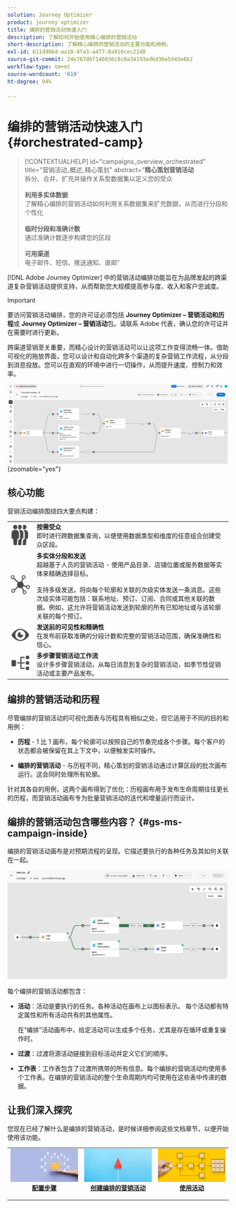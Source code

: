 ```yaml
---
solution: Journey Optimizer
product: journey optimizer
title: 编排的营销活动快速入门
description: 了解如何开始使用精心编排的营销活动
short-description: 了解精心编排的营销活动的主要功能和用例。
exl-id: 611dd06d-aa18-4fa3-a477-8a910cec21d8
source-git-commit: 24e767d6f146036c8c0a34193ed6d36e5d43e6b2
workflow-type: tm+mt
source-wordcount: '619'
ht-degree: 94%

---
```



# 编排的营销活动快速入门 {#orchestrated-camp}

>[!CONTEXTUALHELP]
>id="campaigns_overview_orchestrated"
>title="营销活动_概述_精心策划"
>abstract="<b>精心策划营销活动</b><br/>拆分、合并、扩充并操作关系型数据集以定义您的受众<br/><br/> <b>利用多实体数据</b><br/>了解精心编排的营销活动如何利用关系数据集来扩充数据，从而进行分段和个性化<br/><br/><b>临时分段和准确计数</b><br/>通过准确计数逐步构建您的区段<br/><br/><b>可用渠道</b><br/>电子邮件、短信、推送通知、直邮"

[!DNL Adobe Journey Optimizer] 中的营销活动编排功能旨在为品牌发起的跨渠道复杂营销活动提供支持，从而帮助您大规模提高参与度、收入和客户忠诚度。

>[!IMPORTANT]
>
>要访问营销活动编排，您的许可证必须包括 **Journey Optimizer – 营销活动和历程**&#x200B;或 **Journey Optimizer – 营销活动**&#x200B;包。请联系 Adobe 代表，确认您的许可证并在需要时进行更新。

跨渠道营销至关重要，而精心设计的营销活动可以让这项工作变得流畅一体。借助可视化的拖放界面，您可以设计和自动化跨多个渠道的复杂营销工作流程，从分段到消息投放。您可以在直观的环境中进行一切操作，从而提升速度、控制力和效率。

![](assets/canvas-example-diagram.png){zoomable="yes"}

## 核心功能

营销活动编排围绕四大要点构建：

<table style="table-layout:auto">
<tr style="border: 0;">
<td><img alt="按需受众" src="assets/do-not-localize/icon-audience.svg" width="150px"></a></td><td><b>按需受众</b><br/>即时进行跨数据集查询，以便使用数据类型和维度的任意组合创建受众区段。</td></tr>
<tr style="border: 0;">
<td><img alt="多实体分段和发送" src="assets/do-not-localize/icon-entity.svg" width="150px"></a></td><td><b>多实体分段和发送</b><br/>超越基于人员的营销活动 - 使用产品目录、店铺位置或服务数据等实体来精确选择目标。<br/><br/>
支持多级发送，将向每个轮廓和关联的次级实体发送一条消息。这些次级实体可能包括：联系地址、预订、订阅、合同或其他关联的数据。例如，这允许将营销活动发送到轮廓的所有已知地址或与该轮廓关联的每个预订。</td></tr>
<tr style="border: 0;">
<td><img alt="发送前的可见性和精确性" src="assets/do-not-localize/icon-visibility.svg" width="150px"></a></td><td><b>发送前的可见性和精确性</b><br/>在发布前获取准确的分段计数和完整的营销活动范围，确保准确性和信心。</td></tr>
<tr style="border: 0;">
<td><img alt="多步骤营销活动工作流" src="assets/do-not-localize/icon-multistep.svg" width="150px"></a></td><td><b>多步骤营销活动工作流</b><br/>设计多步骤营销活动，从每日消息到复杂的营销活动，如季节性促销活动或主要产品发布。</td></tr>
</table>

## 编排的营销活动和历程

尽管编排的营销活动的可视化图表与历程具有相似之处，但它适用于不同的目的和用例：

* **历程** - 1 比 1 画布，每个轮廓可以按照自己的节奏完成各个步骤。每个客户的状态都会被保留在其上下文中，以便触发实时操作。

* **编排的营销活动** - 与历程不同，精心策划的营销活动通过计算区段的批次画布运行。这会同时处理所有轮廓。

针对其各自的用例，这两个画布得到了优化：历程画布用于发布生命周期往往更长的历程，而营销活动画布专为批量营销活动的迭代和增量运行而设计。

## 编排的营销活动包含哪些内容？ {#gs-ms-campaign-inside}

编排的营销活动画布是对预期流程的呈现。它描述要执行的各种任务及其如何关联在一起。

![显示编排的营销活动画布的图像](assets/canvas-example.png)

每个编排的营销活动都包含：

* **活动**：活动是要执行的任务。各种活动在画布上以图标表示。 每个活动都有特定属性和所有活动共有的其他属性。

  在“编排”活动画布中，给定活动可以生成多个任务，尤其是存在循环或重复操作时。

* **过渡**：过渡将源活动链接到目标活动并定义它们的顺序。

* **工作表**：工作表包含了过渡所携带的所有信息。每个编排的营销活动均使用多个工作表。在编排的营销活动的整个生命周期内均可使用在这些表中传递的数据。

## 让我们深入探究

您现在已经了解什么是编排的营销活动，是时候详细参阅这些文档章节，以便开始使用该功能。

<table><tr style="border: 0; text-align: center;">
<td>
<a href="gs-campaign-creation.md">
<img alt="访问和管理营销活动" src="assets/do-not-localize/workflow-access.jpeg">
</a>
<div>
<a href="gs-campaign-creation.md"><strong>配置步骤</strong></a>
</div>
<p>
</td>
<td>
<a href="create-orchestrated-campaign.md">
<img alt="潜在客户" src="assets/do-not-localize/workflow-create.jpeg">
</a>
<div><a href="create-orchestrated-campaign.md"><strong>创建编排的营销活动</strong>
</div>
<p>
</td>
<td>
<a href="activities/about-activities.md">
<img alt="不频繁" src="assets/do-not-localize/workflow-activities.jpeg">
</a>
<div>
<a href="activities/about-activities.md"><strong>使用活动</strong></a>
</div>
<p></td>
</tr></table>
